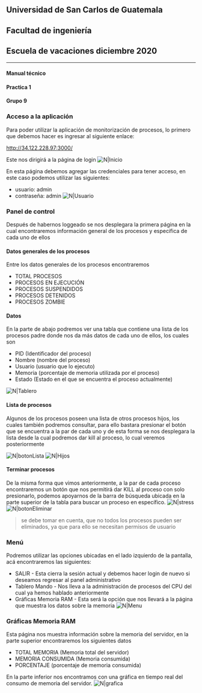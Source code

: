 ## Universidad de San Carlos de Guatemala
## Facultad de ingeniería
## Escuela de vacaciones diciembre 2020
___
#### Manual técnico
#### Practica 1
#### Grupo 9
### Acceso a la aplicación
Para poder utilizar la aplicación de monitorización de procesos, lo primero que debemos hacer es ingresar al siguiente enlace:

http://34.122.228.97:3000/

Este nos dirigirá a la página de login
![N|Inicio](https://github.com/ing-rich/SO2_G9_Practica1/blob/main/imagenes/login.PNG)

En esta página debemos agregar las credenciales para tener acceso, en este caso podemos utilizar las siguientes:
- usuario: admin
- contraseña: admin
![N|Usuario](https://github.com/ing-rich/SO2_G9_Practica1/blob/main/imagenes/usuario.PNG)

### Panel de control
Después de habernos loggeado se nos desplegara la primera página en la cual encontraremos información general de los procesos y especifica de cada uno de ellos

#### Datos generales de los procesos
Entre los datos generales de los procesos encontraremos 
- TOTAL PROCESOS
- PROCESOS EN EJECUCIÓN
- PROCESOS SUSPENDIDOS
- PROCESOS DETENIDOS
- PROCESOS ZOMBIE

#### Datos
En la parte de abajo podremos ver una tabla que contiene una lista de los procesos padre donde nos da más datos de cada uno de ellos, los cuales son
- PID (Identificador del proceso)
- Nombre (nombre del proceso)
- Usuario (usuario que lo ejecuto)
- Memoria (porcentaje de memoria utilizada por el proceso)
- Estado (Estado en el que se encuentra el proceso actualmente)

![N|Tablero](https://github.com/ing-rich/SO2_G9_Practica1/blob/main/imagenes/panelControl.PNG)
#### Lista de procesos
Algunos de los procesos poseen una lista de otros procesos hijos, los cuales también podremos consultar, para ello bastara presionar el botón que se encuentra a la par de cada uno y de esta forma se nos desplegara la lista desde la cual podremos dar kill al proceso, lo cual veremos posteriormente

![N|botonLista](https://github.com/ing-rich/SO2_G9_Practica1/blob/main/imagenes/botonLista.PNG)
![N|Hijos](https://github.com/ing-rich/SO2_G9_Practica1/blob/main/imagenes/HijosProceso.PNG)

#### Terminar procesos
De la misma forma que vimos anteriormente, a la par de cada proceso encontraremos un botón que nos permitirá dar KILL al proceso con solo presionarlo, podemos apoyarnos de la barra de búsqueda ubicada en la parte superior de la tabla para buscar un proceso en específico.
![N|stress](https://github.com/ing-rich/SO2_G9_Practica1/blob/main/imagenes/stress.PNG)
![N|botonEliminar](https://github.com/ing-rich/SO2_G9_Practica1/blob/main/imagenes/botonEliminar.PNG)
>se debe tomar en cuenta, que no todos los procesos pueden ser eliminados, ya que para ello se necesitan permisos de usuario

### Menú
Podremos utilizar las opciones ubicadas en el lado izquierdo de la pantalla, acá encontraremos las siguientes:
- SALIR - Esta cierra la sesión actual y debemos hacer login de nuevo si deseamos regresar al panel administrativo
- Tablero Mando - Nos lleva a la administración de procesos del CPU del cual ya hemos hablado anteriormente
- Gráficas Memoria RAM - Esta será la opción que nos llevará a la página que muestra los datos sobre la memoria
![N|Menu](https://github.com/ing-rich/SO2_G9_Practica1/blob/main/imagenes/opciones.PNG)

### Gráficas Memoria RAM
Esta página nos muestra información sobre la memoria del servidor, en la parte superior encontraremos los siguientes datos
- TOTAL MEMORIA (Memoria total del servidor)
- MEMORIA CONSUMIDA (Memoria consumida)
- PORCENTAJE (porcentaje de memoria consumida)

En la parte inferior nos encontramos con una gráfica en tiempo real del consumo de memoria del servidor.
![N|grafica](https://github.com/ing-rich/SO2_G9_Practica1/blob/main/imagenes/grafica.PNG)

